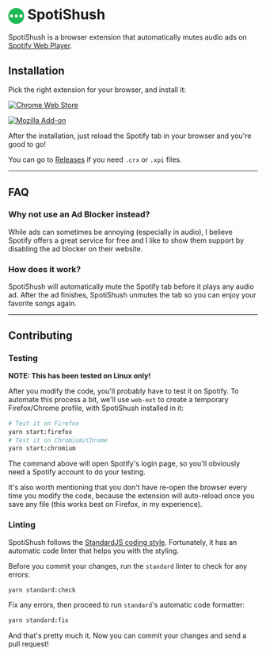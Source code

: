 # <img valign="middle" src="./etc/spotishush-logo.svg" width="32" height="32"> SpotiShush

SpotiShush is a browser extension that automatically mutes audio ads on [Spotify Web Player](https://open.spotify.com/).

## Installation

Pick the right extension for your browser, and install it:

[![Chrome Web Store](https://img.shields.io/chrome-web-store/v/dfbbfmkkafpoohlcmkndjnpohhgelgnf?label=GOOGLE+CHROME&style=for-the-badge)](https://chrome.google.com/webstore/detail/dfbbfmkkafpoohlcmkndjnpohhgelgnf)

[![Mozilla Add-on](https://img.shields.io/amo/v/spotishush?label=MOZILLA+FIREFOX&style=for-the-badge)](https://addons.mozilla.org/firefox/addon/spotishush/)

After the installation, just reload the Spotify tab in your browser and you're good to go!

You can go to [Releases](https://github.com/guihkx/spotishush/releases) if you need `.crx` or `.xpi` files.

---

## FAQ

### Why not use an Ad Blocker instead?

While ads can sometimes be annoying (especially in audio), I believe Spotify offers a great service for free and I like to show them support by disabling the ad blocker on their website.

### How does it work?

SpotiShush will automatically mute the Spotify tab before it plays any audio ad. After the ad finishes, SpotiShush unmutes the tab so you can enjoy your favorite songs again.

---

## Contributing

### Testing

**NOTE: This has been tested on Linux only!**

After you modify the code, you'll probably have to test it on Spotify. To automate this process a bit, we'll use `web-ext` to create a temporary Firefox/Chrome profile, with SpotiShush installed in it:

```bash
# Test it on Firefox
yarn start:firefox
# Test it on Chromium/Chrome
yarn start:chromium
```

The command above will open Spotify's login page, so you'll obviously need a Spotify account to do your testing.

It's also worth mentioning that you don't have re-open the browser every time you modify the code, because the extension will auto-reload once you save any file (this works best on Firefox, in my experience).

### Linting

SpotiShush follows the [StandardJS coding style](https://standardjs.com/). Fortunately, it has an automatic code linter that helps you with the styling.

Before you commit your changes, run the `standard` linter to check for any errors:

```bash
yarn standard:check
```

Fix any errors, then proceed to run `standard`'s automatic code formatter:

```bash
yarn standard:fix
```

And that's pretty much it. Now you can commit your changes and send a pull request!

